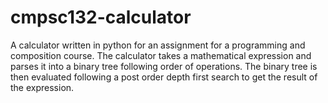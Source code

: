 # cmpsc132-calculator
A calculator written in python for an assignment for a programming and composition course.
The calculator takes a mathematical expression and parses it into a binary tree following order of operations.
The binary tree is then evaluated following a post order depth first search to get the result of the expression.
